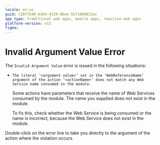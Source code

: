 ```yaml
---
locale: en-us
guid: c28f7649-b364-4139-86ae-5b71089813ac
app_type: traditional web apps, mobile apps, reactive web apps
platform-version: o11
figma:
---
```


# Invalid Argument Value Error

The `Invalid Argument Value` error is issued in the following situations:

* `The literal ‘<argument value>’ set in the ‘WebReferenceName’ argument of the action ‘<actionName>’ does not match any Web Service name consumed in the module.`
  
    Some actions have parameters that receive the name of Web Services consumed by the module. The name you supplied does not exist in the module.

    To fix this, check whether the Web Service is being consumed or the name is incorrect, because the Web Service does not exist in the module.

Double-click on the error line to take you directly to the argument of the action where the violation occurs.
